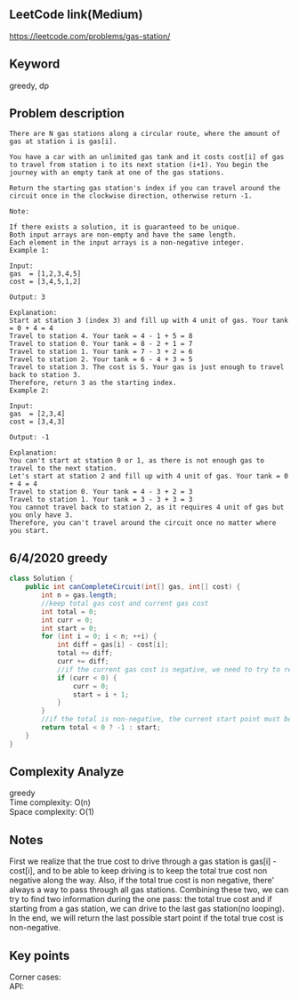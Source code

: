 ## LeetCode link(Medium)
https://leetcode.com/problems/gas-station/

## Keyword
greedy, dp

## Problem description
```
There are N gas stations along a circular route, where the amount of gas at station i is gas[i].

You have a car with an unlimited gas tank and it costs cost[i] of gas to travel from station i to its next station (i+1). You begin the journey with an empty tank at one of the gas stations.

Return the starting gas station's index if you can travel around the circuit once in the clockwise direction, otherwise return -1.

Note:

If there exists a solution, it is guaranteed to be unique.
Both input arrays are non-empty and have the same length.
Each element in the input arrays is a non-negative integer.
Example 1:

Input: 
gas  = [1,2,3,4,5]
cost = [3,4,5,1,2]

Output: 3

Explanation:
Start at station 3 (index 3) and fill up with 4 unit of gas. Your tank = 0 + 4 = 4
Travel to station 4. Your tank = 4 - 1 + 5 = 8
Travel to station 0. Your tank = 8 - 2 + 1 = 7
Travel to station 1. Your tank = 7 - 3 + 2 = 6
Travel to station 2. Your tank = 6 - 4 + 3 = 5
Travel to station 3. The cost is 5. Your gas is just enough to travel back to station 3.
Therefore, return 3 as the starting index.
Example 2:

Input: 
gas  = [2,3,4]
cost = [3,4,3]

Output: -1

Explanation:
You can't start at station 0 or 1, as there is not enough gas to travel to the next station.
Let's start at station 2 and fill up with 4 unit of gas. Your tank = 0 + 4 = 4
Travel to station 0. Your tank = 4 - 3 + 2 = 3
Travel to station 1. Your tank = 3 - 3 + 3 = 3
You cannot travel back to station 2, as it requires 4 unit of gas but you only have 3.
Therefore, you can't travel around the circuit once no matter where you start.
```
## 6/4/2020 greedy

```java
class Solution {
    public int canCompleteCircuit(int[] gas, int[] cost) {
        int n = gas.length;
        //keep total gas cost and current gas cost
        int total = 0;
        int curr = 0;
        int start = 0;
        for (int i = 0; i < n; ++i) {
            int diff = gas[i] - cost[i];
            total += diff;
            curr += diff;
            //if the current gas cost is negative, we need to try to repick the starting point
            if (curr < 0) {
                curr = 0;
                start = i + 1;
            }
        }
        //if the total is non-negative, the current start point must be a valid start point
        return total < 0 ? -1 : start;
    }
}
```

## Complexity Analyze
greedy\
Time complexity: O(n)\
Space complexity: O(1)

## Notes
First we realize that the true cost to drive through a gas station is gas[i] - cost[i], and to be able to keep driving is to keep the total true cost non negative along the way. Also, if the total true cost is non negative, there' always a way to pass through all gas stations. Combining these two, we can try to find two information during the one pass: the total true cost and if starting from a gas station, we can drive to the last gas station(no looping). In the end, we will return the last possible start point if the total true cost is non-negative.

## Key points
Corner cases:\
API: